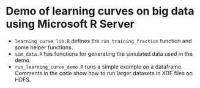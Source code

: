 # Demo of learning curves on big data using Microsoft R Server

* `learning_curve_lib.R` defines the `run_training_fraction` function and some helper functions.
* `sim_data.R` has functions for generating the simulated data used in the demo.
* `run_learning_curve_demo.R` runs a simple example on a dataframe. Comments in the code show how to run larger datasets in XDF files on HDFS.
